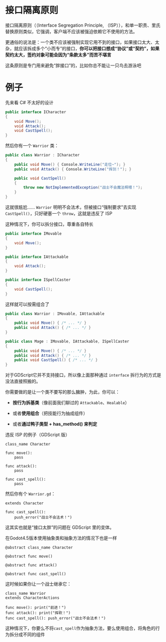 # 接口隔离原则

接口隔离原则（（Interface Segregation Principle, （ISP）），和单一职责、里氏替换原则类似，它强调，客户端不应该被强迫依赖它不使用的方法。

更通俗的说法是：一个类不应该被强制实现它用不到的接口，如果接口太大、太杂，就应该拆成多个“小而专”的接口，**你可以把接口想成“协议”或“契约”，如果契约太大，签约对象可能会因为“条款太多”而苦不堪言**

这条原则是专门用来避免“胖接口”的，比如你总不能让一只鸟去游泳吧



# 例子

先来看 C# 不太好的设计

```csharp
public interface ICharacter
{
    void Move();
    void Attack();
    void CastSpell();
}
```

然后你有一个 `Warrior` 类：

```csharp
public class Warrior : ICharacter
{
    public void Move() { Console.WriteLine("走位~"); }
    public void Attack() { Console.WriteLine("挥剑！"); }

    public void CastSpell()
    {
        throw new NotImplementedException("战士不会魔法啊喂！");
    }
}
```

这就很尴尬……
`Warrior` 明明不会法术，但被接口“强制要求”去实现 `CastSpell()`，只好硬塞一个 `throw`，这就是违反了 ISP



这种情况下，你可以拆分接口，尊重各自特长

```csharp
public interface IMovable
{
    void Move();
}

public interface IAttackable
{
    void Attack();
}

public interface ISpellCaster
{
    void CastSpell();
}
```

这样就可以按需组合了

```csharp
public class Warrior : IMovable, IAttackable
{
    public void Move() { /* ... */ }
    public void Attack() { /* ... */ }
}

public class Mage : IMovable, IAttackable, ISpellCaster
{
    public void Move() { /* ... */ }
    public void Attack() { /* ... */ }
    public void CastSpell() { /* ... */ }
}

```



对于GDScript它并不支持接口，所以像上面那种通过 `interface` 拆行为的方式是没法直接照搬的。

你需要做的是让一个类不要写的那么臃肿，为此，你可以：

* **按行为拆基类**（像前面我们聊过的 `Attackable`、`Healable`）

* 或者**使用组合**（把技能行为抽成组件）

* 或者**通过鸭子类型 + has\_method() 来判定**

违反 ISP 的例子（GDScript 版）

```gdscript
class_name Character

func move():
    pass

func attack():
    pass

func cast_spell():
    pass
```

然后你有个 `Warrior.gd`：

```gdscript
extends Character

func cast_spell():
    push_error("战士不会法术！")
```

这其实也就是“接口太胖”的问题在 GDScript 里的变体。

在Godot4.5版本使用抽象类和抽象方法的情况下也是一样

```gdscript
@abstract class_name Character

@abstract func move()

@abstract func attack()

@abstract func cast_spell()
```

这时候如果你让一个战士继承它：

```gdscript
class_name Warrior
extends CharacterActions

func move(): print("前进！")
func attack(): print("挥砍！")
func cast_spell(): push_error("战士不会法术！")
```



这种情况下，你要么不将`cast_spell`作为抽象方法，要么使用组合，将角色的行为拆分成不同的组件

